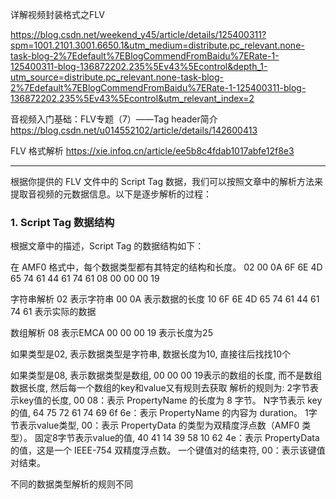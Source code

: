 详解视频封装格式之FLV

https://blog.csdn.net/weekend_y45/article/details/125400311?spm=1001.2101.3001.6650.1&utm_medium=distribute.pc_relevant.none-task-blog-2%7Edefault%7EBlogCommendFromBaidu%7ERate-1-125400311-blog-136872202.235%5Ev43%5Econtrol&depth_1-utm_source=distribute.pc_relevant.none-task-blog-2%7Edefault%7EBlogCommendFromBaidu%7ERate-1-125400311-blog-136872202.235%5Ev43%5Econtrol&utm_relevant_index=2


音视频入门基础：FLV专题（7）——Tag header简介
https://blog.csdn.net/u014552102/article/details/142600413

FLV 格式解析
https://xie.infoq.cn/article/ee5b8c4fdab1017abfe12f8e3

---

根据你提供的 FLV 文件中的 Script Tag 数据，我们可以按照文章中的解析方法来提取音视频的元数据信息。以下是逐步解析的过程：

### 1. **Script Tag 数据结构**
根据文章中的描述，Script Tag 的数据结构如下：

在 AMF0 格式中，每个数据类型都有其特定的结构和长度。
02 00 0A 6F 6E 4D 65 74 61 44 61 74 61  08 00 00 00 19 

字符串解析
02 表示字符串 
00 0A 表示数据的长度 10
6F 6E 4D 65 74 61 44 61 74 61 表示实际的数据

数组解析
08 表示EMCA 
00 00 00 19 表示长度为25

如果类型是02, 表示数据类型是字符串, 数据长度为10, 直接往后找找10个

如果类型是08, 表示数据类型是数组, 00 00 00 19表示的数组的长度, 而不是数组数据长度, 然后每一个数组的key和value又有规则去获取
解析的规则为:
2字节表示key值的长度,    00 08：表示 PropertyName 的长度为 8 字节。 
N字节表示 key的值,      64 75 72 61 74 69 6f 6e：表示 PropertyName 的内容为 duration。
1字节表示value类型,     00：表示 PropertyData 的类型为双精度浮点数（AMF0 类型）。
固定8字节表示value的值,  40 41 14 39 58 10 62 4e：表示 PropertyData 的值，这是一个 IEEE-754 双精度浮点数。
一个键值对的结束符,      00：表示该键值对结束。

不同的数据类型解析的规则不同